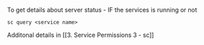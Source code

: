 To get details about server status - IF the services is running or not

```
sc query <service name>
```


Additonal details in 
[[3. Service Permissions 3 - sc]]


